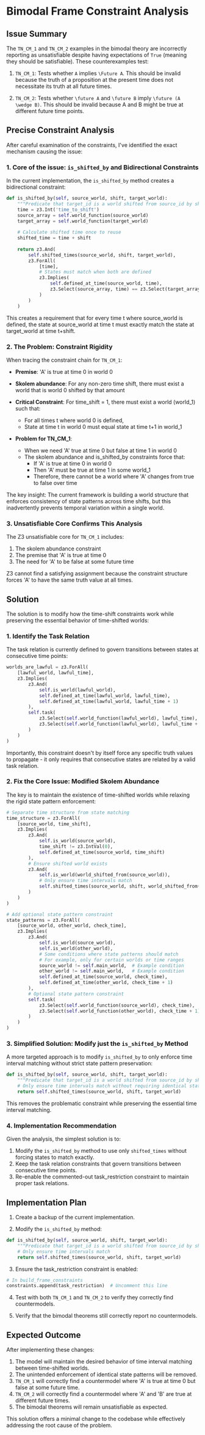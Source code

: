 # Bimodal Frame Constraint Analysis

## Issue Summary

The `TN_CM_1` and `TN_CM_2` examples in the bimodal theory are incorrectly reporting as unsatisfiable despite having expectations of `True` (meaning they should be satisfiable). These counterexamples test:

1. `TN_CM_1`: Tests whether `A` implies `\Future A`. This should be invalid because the truth of a proposition at the present time does not necessitate its truth at all future times.

2. `TN_CM_2`: Tests whether `\future A` and `\future B` imply `\future (A \wedge B)`. This should be invalid because A and B might be true at different future time points.

## Precise Constraint Analysis

After careful examination of the constraints, I've identified the exact mechanism causing the issue:

### 1. Core of the issue: `is_shifted_by` and Bidirectional Constraints

In the current implementation, the `is_shifted_by` method creates a bidirectional constraint:

```python
def is_shifted_by(self, source_world, shift, target_world):
    """Predicate that target_id is a world shifted from source_id by shift amount."""
    time = z3.Int('time_to_shift')
    source_array = self.world_function(source_world)
    target_array = self.world_function(target_world)
    
    # Calculate shifted time once to reuse
    shifted_time = time + shift
    
    return z3.And(
        self.shifted_times(source_world, shift, target_world),
        z3.ForAll(
            [time],
            # States must match when both are defined
            z3.Implies(
                self.defined_at_time(source_world, time),
                z3.Select(source_array, time) == z3.Select(target_array, shifted_time)
            )
        )
    )
```

This creates a requirement that for every time t where source_world is defined, the state at source_world at time t must exactly match the state at target_world at time t+shift.

### 2. The Problem: Constraint Rigidity

When tracing the constraint chain for `TN_CM_1`:

- **Premise**: 'A' is true at time 0 in world 0
- **Skolem abundance**: For any non-zero time shift, there must exist a world that is world 0 shifted by that amount
- **Critical Constraint**: For time_shift = 1, there must exist a world (world_1) such that:
  - For all times t where world 0 is defined, 
  - State at time t in world 0 must equal state at time t+1 in world_1
  
- **Problem for TN_CM_1**: 
  - When we need 'A' true at time 0 but false at time 1 in world 0
  - The skolem abundance and is_shifted_by constraints force that:
    - If 'A' is true at time 0 in world 0
    - Then 'A' must be true at time 1 in some world_1
    - Therefore, there cannot be a world where 'A' changes from true to false over time

The key insight: The current framework is building a world structure that enforces consistency of state patterns across time shifts, but this inadvertently prevents temporal variation within a single world.

### 3. Unsatisfiable Core Confirms This Analysis

The Z3 unsatisfiable core for `TN_CM_1` includes:

1. The skolem abundance constraint
2. The premise that 'A' is true at time 0
3. The need for 'A' to be false at some future time

Z3 cannot find a satisfying assignment because the constraint structure forces 'A' to have the same truth value at all times.

## Solution

The solution is to modify how the time-shift constraints work while preserving the essential behavior of time-shifted worlds:

### 1. Identify the Task Relation

The task relation is currently defined to govern transitions between states at consecutive time points:

```python
worlds_are_lawful = z3.ForAll(
    [lawful_world, lawful_time],
    z3.Implies(
        z3.And(
            self.is_world(lawful_world),
            self.defined_at_time(lawful_world, lawful_time),
            self.defined_at_time(lawful_world, lawful_time + 1)
        ),
        self.task(
            z3.Select(self.world_function(lawful_world), lawful_time),
            z3.Select(self.world_function(lawful_world), lawful_time + 1)
        )
    )
)
```

Importantly, this constraint doesn't by itself force any specific truth values to propagate - it only requires that consecutive states are related by a valid task relation.

### 2. Fix the Core Issue: Modified Skolem Abundance

The key is to maintain the existence of time-shifted worlds while relaxing the rigid state pattern enforcement:

```python
# Separate time structure from state matching
time_structure = z3.ForAll(
    [source_world, time_shift],
    z3.Implies(
        z3.And(
            self.is_world(source_world),
            time_shift != z3.IntVal(0),
            self.defined_at_time(source_world, time_shift)
        ),
        # Ensure shifted world exists
        z3.And(
            self.is_world(world_shifted_from(source_world)),
            # Only ensure time intervals match
            self.shifted_times(source_world, shift, world_shifted_from(source_world))
        )
    )
)

# Add optional state pattern constraint
state_patterns = z3.ForAll(
    [source_world, other_world, check_time],
    z3.Implies(
        z3.And(
            self.is_world(source_world),
            self.is_world(other_world),
            # Some conditions where state patterns should match
            # For example, only for certain worlds or time ranges
            source_world != self.main_world,  # Example condition
            other_world != self.main_world,   # Example condition
            self.defined_at_time(source_world, check_time),
            self.defined_at_time(other_world, check_time + 1)
        ),
        # Optional state pattern constraint
        self.task(
            z3.Select(self.world_function(source_world), check_time),
            z3.Select(self.world_function(other_world), check_time + 1)
        )
    )
)
```

### 3. Simplified Solution: Modify just the `is_shifted_by` Method

A more targeted approach is to modify `is_shifted_by` to only enforce time interval matching without strict state pattern preservation:

```python
def is_shifted_by(self, source_world, shift, target_world):
    """Predicate that target_id is a world shifted from source_id by shift amount."""
    # Only ensure time intervals match without requiring identical states
    return self.shifted_times(source_world, shift, target_world)
```

This removes the problematic constraint while preserving the essential time interval matching.

### 4. Implementation Recommendation

Given the analysis, the simplest solution is to:

1. Modify the `is_shifted_by` method to use only `shifted_times` without forcing states to match exactly.
2. Keep the task relation constraints that govern transitions between consecutive time points.
3. Re-enable the commented-out task_restriction constraint to maintain proper task relations.

## Implementation Plan

1. Create a backup of the current implementation.

2. Modify the `is_shifted_by` method:
```python
def is_shifted_by(self, source_world, shift, target_world):
    """Predicate that target_id is a world shifted from source_id by shift amount."""
    # Only ensure time intervals match
    return self.shifted_times(source_world, shift, target_world)
```

3. Ensure the task_restriction constraint is enabled:
```python
# In build_frame_constraints
constraints.append(task_restriction)  # Uncomment this line
```

4. Test with both `TN_CM_1` and `TN_CM_2` to verify they correctly find countermodels.

5. Verify that the bimodal theorems still correctly report no countermodels.

## Expected Outcome

After implementing these changes:

1. The model will maintain the desired behavior of time interval matching between time-shifted worlds.
2. The unintended enforcement of identical state patterns will be removed.
3. `TN_CM_1` will correctly find a countermodel where 'A' is true at time 0 but false at some future time.
4. `TN_CM_2` will correctly find a countermodel where 'A' and 'B' are true at different future times.
5. The bimodal theorems will remain unsatisfiable as expected.

This solution offers a minimal change to the codebase while effectively addressing the root cause of the problem.